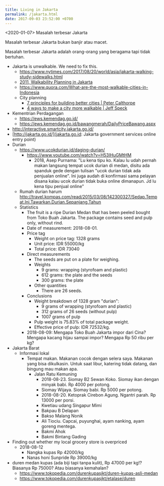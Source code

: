 ```yaml
---
title: Living in Jakarta
permalink: /jakarta.html
date: 2017-09-03 23:52:00 +0700
---
```


<2020-01-07> Masalah terbesar Jakarta

Masalah terbesar Jakarta bukan banjir atau macet.

Masalah terbesar Jakarta adalah orang-orang yang beragama tapi tidak bertuhan.

- Jakarta is unwalkable.
We need to fix this.
    - https://www.nytimes.com/2017/08/20/world/asia/jakarta-walking-study-sidewalks.html
    - [2011, Walkability Planning in Jakarta](https://escholarship.org/uc/item/05p5r596)
    - https://www.quora.com/What-are-the-most-walkable-cities-in-Indonesia
    - City planning
        - [7 principles for building better cities | Peter Calthorpe](https://www.youtube.com/watch?v=IFjD3NMv6Kw)
        - [4 ways to make a city more walkable | Jeff Speck](https://www.youtube.com/watch?v=6cL5Nud8d7w)
- Kementrian Perdagangan
    - https://ews.kemendag.go.id/
    - https://ews.kemendag.go.id/bawangmerah/DailyPriceBawang.aspx
- http://interactive.smartcity.jakarta.go.id/
- [http://jakarta.go.id/](jakarta.go.id: Jakarta government services online entry point)
- Durian
    - https://www.ucokdurian.id/daging-durian/
        - https://www.youtube.com/watch?v=H53IHuGMtHM
            - 2018, Asep Purnama: "Lu kena tipu ko. Kalau lu udah pernah makan langsung tempat ucok durian di medan, disitu ada spanduk gede dengan tulisan "ucok durian tidak ada penjualan online". Ini juga audah di konfirmasi sama pelayan disana kalau ucok durian tidak buka online dimanapun. Jd lu kena tipu penjual online"
    - Rumah durian harum http://travel.kompas.com/read/2015/03/08/142300327/Sedap.Tempat.Ini.Tawarkan.Durian.Sepanjang.Tahun
    - Statistics
        - The fruit is a ripe Durian Medan that has been peeled bought from Toko Buah Jakarta.
        The package contains seed and pulp only, without rind.
        - Date of measurement: 2018-08-01.
        - Price tag
            - Weight on price tag: 1328 grams
            - Unit price: IDR 55000/kg
            - Total price: IDR 73040
        - Direct measurements
            - The seeds are put on a plate for weighing.
            - Weights
                - 9 grams: wrapping (styrofoam and plastic)
                - 612 grams: the plate and the seeds
                - 300 grams: the plate
            - Other quantities
                - There are 26 seeds.
        - Conclusions
            - Weight breakdown of 1328 gram "durian":
                - 9 grams of wrapping (styrofoam and plastic)
                - 312 grams of 26 seeds (without pulp)
                - 1007 grams of pulp
            - Pulp weight is 75.83% of total package weight.
            - Effective price of pulp: IDR 72532/kg.
        - 2018-08-09: Mengapa Toko Buah Jakarta impor dari Cina?
        Mengapa kacang hijau sampai impor?
        Mengapa Rp 50 ribu per kg?
- Jakarta Barat
    - Informasi lokal
        - Tempat makan.
        Makanan cocok dengan selera saya.
        Makanan yang bisa dikulkasin.
        Untuk saat libur, katering tidak datang, dan bingung mau makan apa.
            - Jalan Ratu Kemuning
                - 2018-08-23. Siomay B2 Sewan Koko. Siomay ikan dengan minyak babi. Rp 4000 per potong.
                - Siomay Wijaya. Siomay babi. Rp 5000 per potong.
                - 2018-08-20. Ketoprak Cirebon Agung. Ngantri parah. Rp 13000 per porsi.
                - Kwetiau udang Singapur Mimi
                - Bakpau B Delapan
                - Bakso Malang Nonik
                - Ali Tiociu. Capcai, puyunghai, ayam nanking, ayam goreng mentega.
                - Bakmi Ahok
                - Bakmi Bintang Gading
- Finding out whether my local grocery store is overpriced
    - 2018-08-12
        - Nangka kupas Rp 42000/kg
        - Nanas honi Sunpride Rp 39000/kg
- duren medan kupas (ada biji tapi tanpa kulit), Rp 47000 per kg!? Biasanya Rp 75000? Atau biasanya kemahalan?
    - https://www.tokopedia.com/durenkupasjkt/duren-kupas-asli-medan
    - https://www.tokopedia.com/durenkupasjkt/etalase/duren
